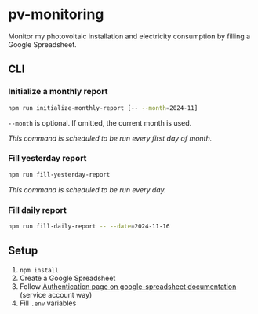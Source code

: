 # pv-monitoring

Monitor my photovoltaic installation and electricity consumption by filling a
Google Spreadsheet.

## CLI

### Initialize a monthly report

```bash
npm run initialize-monthly-report [-- --month=2024-11]
```

`--month` is optional. If omitted, the current month is used.

_This command is scheduled to be run every first day of month._

### Fill yesterday report

```bash
npm run fill-yesterday-report
```

_This command is scheduled to be run every day._

### Fill daily report

```bash
npm run fill-daily-report -- --date=2024-11-16
```

## Setup

1. `npm install`
1. Create a Google Spreadsheet
1. Follow [Authentication page on google-spreadsheet documentation](https://theoephraim.github.io/node-google-spreadsheet/#/guides/authentication) (service account way)
1. Fill `.env` variables
